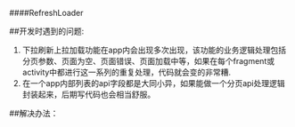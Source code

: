 ####RefreshLoader

##开发时遇到的问题:

1. 下拉刷新上拉加载功能在app内会出现多次出现，该功能的业务逻辑处理包括分页参数、页面为空、页面错误、页面加载中等，如果在每个fragment或activity中都进行这一系列的重复处理，代码就会变的非常糟.
2. 在一个app内部列表的api字段都是大同小异，如果能做一个分页api处理逻辑封装起来，后期写代码也会相当舒服。

##解决办法：
